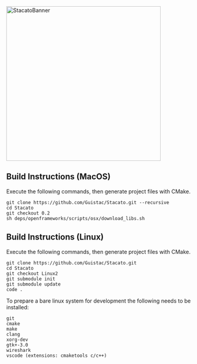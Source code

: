 <img width="407" alt="StacatoBanner" src="https://user-images.githubusercontent.com/42607186/159329357-e85d3a01-0044-4a98-aef5-efd307d0d704.png">

## Build Instructions (MacOS)

Execute the following commands, then generate project files with CMake.

```
git clone https://github.com/Guistac/Stacato.git --recursive
cd Stacato
git checkout 0.2
sh deps/openframeworks/scripts/osx/download_libs.sh
```


## Build Instructions (Linux)

Execute the following commands, then generate project files with CMake.

```
git clone https://github.com/Guistac/Stacato.git
cd Stacato
git checkout Linux2
git submodule init
git submodule update
code .
```

To prepare a bare linux system for development the following needs to be installed:
```
git
cmake
make
clang
xorg-dev
gtk+-3.0
wireshark
vscode (extensions: cmaketools c/c++)
```